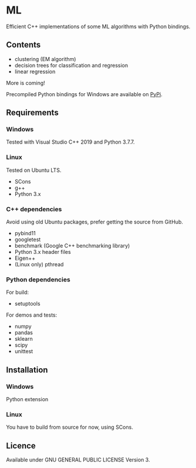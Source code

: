 # ML

Efficient C++ implementations of some ML algorithms with Python bindings.

## Contents

- clustering (EM algorithm)
- decision trees for classification and regression
- linear regression

More is coming!

Precompiled Python bindings for Windows are available on [PyPi](https://pypi.org/project/cppyml/).


## Requirements

### Windows

Tested with Visual Studio C++ 2019 and Python 3.7.7.

### Linux

Tested on Ubuntu LTS.

- SCons
- g++
- Python 3.x

### C++ dependencies

Avoid using old Ubuntu packages, prefer getting the source from GitHub.

- pybind11
- googletest
- benchmark (Google C++ benchmarking library)
- Python 3.x header files
- Eigen++
- (Linux only) pthread


### Python dependencies

For build:
- setuptools

For demos and tests:
- numpy
- pandas
- sklearn
- scipy
- unittest

## Installation

### Windows

Python extension 

### Linux

You have to build from source for now, using SCons.

## Licence

Available under GNU GENERAL PUBLIC LICENSE Version 3.
